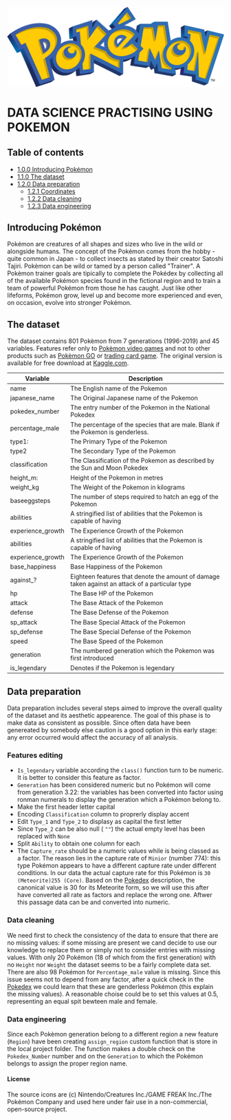 
![](Pokémon_images/R_Pokémon_images_logo.png)

# DATA SCIENCE PRACTISING USING POKEMON

## Table of contents
<!--ts-->
- [1.0.0 Introducing Pokémon](#Introducing-Pokémon)
- [1.1.0 The dataset](#The_dataset)
- [1.2.0 Data preparation](#Data-preparation)
    - [1.2.1 Coordinates](#Features-editing)
    - [1.2.2 Data cleaning](#Data-cleaning)
    - [1.2.3 Data engineering](#Data-engineering)
<!--te-->

## Introducing Pokémon
Pokémon are creatures of all shapes and sizes who live in the wild or alongside humans. The concept of the Pokémon comes from the hobby - quite common in Japan - to collect insects as stated by their creator Satoshi Tajiri. Pokèmon can be wild or tamed by a person called "Trainer". A Pokèmon trainer goals are tipically to complete the Pokédex by collecting all of the available Pokémon species found in the fictional region and to train a team of powerful Pokémon from those he has caught. Just like other lifeforms, Pokémon grow, level up and become more experienced and even, on occasion, evolve into stronger Pokémon.

## The dataset
The dataset contains 801 Pokèmon from 7 generations (1996-2019) and 45 variables. Features refer only to [Pokèmon video games](https://github.com/https://en.wikipedia.org/wiki/Pok%C3%A9mon_(video_game_series)) and not to other products such as [Pokèmon GO](https://github.com/https://en.wikipedia.org/wiki/Pok%C3%A9mon_Go) or [trading card game](https://github.com/https://en.wikipedia.org/wiki/Pok%C3%A9mon_Trading_Card_Game). The original version is available for free download at [Kaggle.com](//github.com/https:https://www.kaggle.com/rounakbanik/pokemon).

| Variable          | Description |
| ---------------   | ------------- |
| name              | The English name of the Pokemon  |
| japanese_name     | The Original Japanese name of the Pokemon  |
| pokedex_number    | The entry number of the Pokemon in the National Pokedex  |
| percentage_male   | The percentage of the species that are male. Blank if the Pokemon is genderless.  |
| type1:            | The Primary Type of the Pokemon  |
| type2             | The Secondary Type of the Pokemon  |
| classification    | The Classification of the Pokemon as described by the Sun and Moon Pokedex  |
| height_m:         | Height of the Pokemon in metres |
| weight_kg         | The Weight of the Pokemon in kilograms |
| baseeggsteps      | The number of steps required to hatch an egg of the Pokemon |
| abilities         | A stringified list of abilities that the Pokemon is capable of having  |
| experience_growth | The Experience Growth of the Pokemon  |
| abilities         | A stringified list of abilities that the Pokemon is capable of having  |
| experience_growth | The Experience Growth of the Pokemon  |
| base_happiness    | Base Happiness of the Pokemon  |
| against_?         | Eighteen features that denote the amount of damage taken against an attack of a particular type|
| hp                | The Base HP of the Pokemon |
| attack            | The Base Attack of the Pokemon |
| defense           | The Base Defense of the Pokemon |
| sp_attack         | The Base Special Attack of the Pokemon |
| sp_defense        | The Base Special Defense of the Pokemon|
| speed             | The Base Speed of the Pokemon|
| generation        | The numbered generation which the Pokemon was first introduced |
| is_legendary      | Denotes if the Pokemon is legendary |

## Data preparation
Data preparation includes several steps aimed to improve  the overall quality of the dataset and its aesthetic appearence. The goal of this phase is to make data as consistent as possible. Since often data have been genereated by somebody else caution is a good option in this early stage: any error occurred would affect the accuracy of all analysis.

### Features editing
* ```Is_legendary``` variable according the ```class()``` function turn to be numeric. It is better to consider this feature as factor.
* ```Generation``` has been considered numeric but no Pokémon will come from generation 3.22: the variables has been converted into factor using ronman numerals to display the generation which a Pokémon belong to.
* Make the first header letter capital 
* Encoding ```Classification``` column to proprerly display accent 
* Edit ```Type_1``` and ```Type_2``` to displasy as capital the first letter
* Since ```Type_2``` can be also null ( ```""```) the actual empty level has been replaced with ```None```
* Split ```Ability``` to obtain one column for each
* The ```Capture_rate``` should be a numeric values while is being classed as a factor. The reason lies in the capture rate of ```Minior``` (number 774): this type Pokémon appears to have a different capture rate under different conditions. In our data the actual capture rate for this Pokémon is ```30 (Meteorite)255 (Core)```. Based on the [Pokedex](https://pokemondb.net/pokedex) description, the canonical value is 30 for its Meteorite form, so we will use this after have converted all rate as factors and replace the wrong one. Aftwer this passage data can be and converted into numeric.

### Data cleaning
We need first to check the consistency of the data to ensure that there are no missing values: if some missing are present we cand decide to use our knowledge to replace them or simply not to consider entries with missing values. With only 20 Pokémon (18 of which from the first generation) with no ```Height``` nor ```Weight``` the dataset seems to be a fairly complete data set. There are also 98 Pokémon for ```Percentage_male``` value is missing. Since this issue seems not to depend from any factor, after a quick check in the [Pokedex](https://pokemondb.net/pokedex) we could learn that these are genderless Pokémon (this explain the missing values). A reasonable choise could be to set this values at 0.5, representing an equal spit bewteen male and female.

### Data engineering 
Since each Pokèmon generation belong to a different region a new feature (```Region```) have been creating ```assign_region``` custom function that is store in the local project folder. The function makes a double check on the ```Pokedex_Number``` number and on the ```Generation``` to which the Pokémon belongs to assign the proper region name.

#### License
The source icons are (c) Nintendo/Creatures Inc./GAME FREAK Inc./The Pokémon Company and used here under fair use in a non-commercial, open-source project.
